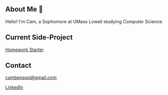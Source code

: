 ## About Me 👋

Hello! I'm Cam, a Sophomore at UMass Lowell studying Computer Science. 

## Current Side-Project
[Homework Starter](https://github.com/cambenassi/Homework-Starter)

## Contact
cambenassi@gmail.com

[LinkedIn](https://www.linkedin.com/in/cameron-benassi-5750861a4/)

